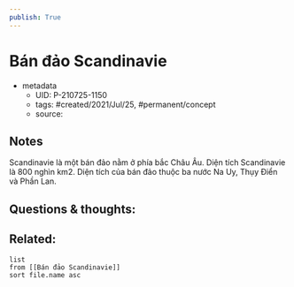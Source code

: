 ```yaml
---
publish: True
---
```

# Bán đảo Scandinavie

- metadata
	- UID: P-210725-1150
	- tags: #created/2021/Jul/25, #permanent/concept 
	- source: 

## Notes
Scandinavie là một bán đảo nằm ở phía bắc Châu Âu. Diện tích Scandinavie là 800 nghìn km2. Diện tích của bán đảo thuộc ba nước Na Uy, Thụy Điển và Phần Lan.

## Questions & thoughts:


## Related:
```dataview
list
from [[Bán đảo Scandinavie]]
sort file.name asc
```
